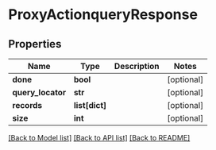 # ProxyActionqueryResponse

## Properties
Name | Type | Description | Notes
------------ | ------------- | ------------- | -------------
**done** | **bool** |  | [optional] 
**query_locator** | **str** |  | [optional] 
**records** | **list[dict]** |  | [optional] 
**size** | **int** |  | [optional] 

[[Back to Model list]](../README.md#documentation-for-models) [[Back to API list]](../README.md#documentation-for-api-endpoints) [[Back to README]](../README.md)



